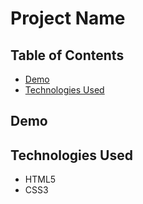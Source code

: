 # Project Name

## Table of Contents

- [Demo](#demo)
- [Technologies Used](#technologies-used)

## Demo

## Technologies Used

- HTML5
- CSS3
